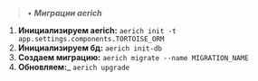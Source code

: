 >• ___Миграции aerich___

1. __Инициализируем aerich:__ ``aerich init -t app.settings.components.TORTOISE_ORM``
2. __Инициализируем бд:__ ``aerich init-db``
3. __Создаем миграцию:__ ``aerich migrate --name MIGRATION_NAME``
4. __Обновляем:___ ``aerich upgrade``

